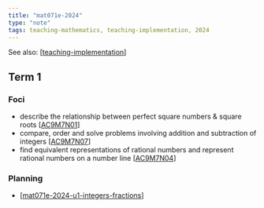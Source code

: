 ```yaml
---
title: "mat071e-2024"
type: "note"
tags: teaching-mathematics, teaching-implementation, 2024
---
```


See also: [[teaching-implementation]]

## Term 1

### Foci

- describe the relationship between perfect square numbers & square roots [[AC9M7N01]]
- compare, order and solve problems involving addition and subtraction of integers [[AC9M7N07]]
- find equivalent representations of rational numbers and represent rational numbers on a number line [[AC9M7N04]]

### Planning

- [[mat071e-2024-u1-integers-fractions]]





[//begin]: # "Autogenerated link references for markdown compatibility"
[teaching-implementation]: ../../teaching-implementation "Teaching implementation"
[AC9M7N01]: ../../../Curriculum/v9/Mathematics/AC9M7N01 "AC9M7N01"
[AC9M7N07]: ../../../Curriculum/v9/Mathematics/AC9M7N07 "AC9M7N07"
[AC9M7N04]: ../../../Curriculum/v9/Mathematics/AC9M7N04 "AC9M7N04"
[mat071e-2024-u1-integers-fractions]: mat071e-2024-u1-integers-fractions "mat071e 2024 unit 1 - Integers and fractions"
[//end]: # "Autogenerated link references"